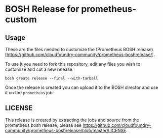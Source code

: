 # BOSH Release for prometheus-custom

## Usage
These are the files needed to customize the (Prometheus BOSH release)[https://github.com/cloudfoundry-community/prometheus-boshrelease/].

To use it you need to fork this repository, edit any files you wish to customize and cut a new release:

`bosh create release --final --with-tarball`

Once the release is created you can upload it to the BOSH director and use it on the `prometheus` job.

## LICENSE

This release is created by extracting the jobs and source from the prometheus bosh release, please see https://github.com/cloudfoundry-community/prometheus-boshrelease/blob/master/LICENSE.

